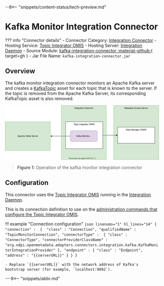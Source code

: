 <!-- SPDX-License-Identifier: CC-BY-4.0 -->
<!-- Copyright Contributors to the ODPi Egeria project. -->

--8<-- "snippets/content-status/tech-preview.md"

# Kafka Monitor Integration Connector

??? info "Connector details"
    - Connector Category: [Integration Connector](/connectors/integration-connector)
    - Hosting Service: [Topic Integrator OMIS](/services/omis/topic-integrator)
    - Hosting Server: [Integration Daemon](/concepts/integration-daemon)
    - Source Module: [kafka-integration-connector :material-github:](https://github.com/odpi/egeria/tree/master/open-metadata-implementation/adapters/open-connectors/integration-connectors/kafka-integration-connector){ target=gh }
    - Jar File Name: `kafka-integration-connector.jar`

## Overview

The kafka monitor integration connector monitors an Apache Kafka server and creates a [KafkaTopic](/types/2/0223-Events-and-Logs) asset for each topic that is known to the server. If the topic is removed from the Apache Kafka Server, its corresponding KafkaTopic asset is also removed.

![Figure 1](kafka-monitor-integration-connector.svg)
> **Figure 1:** Operation of the kafka monitor integration connector


## Configuration

This connector uses the [Topic Integrator OMIS](/services/omis/topic-integrator/overview)
running in the [Integration Daemon](/concepts/integration-daemon).

This is its connection definition to use on the [administration commands that configure the Topic Integrator OMIS](/guides/admin/servers/configuring-an-integration-daemon/#configure-the-integration-services).

!!! example "Connection configuration"
    ```json linenums="1" hl_lines="14"
    {
       "connection" : 
                    { 
                        "class" : "Connection",
                        "qualifiedName" : "TopicMonitorConnection",
                        "connectorType" : 
                        {
                            "class" : "ConnectorType",
                            "connectorProviderClassName" : "org.odpi.openmetadata.adapters.connectors.integration.kafka.KafkaMonitorIntegrationProvider"
                        },
                        "endpoint" :
                        {
                            "class" : "Endpoint",
                            "address" : "{{serverURL}}"
                        }
                    }
    }
    ```

    - Replace `{{serverURL]}` with the network address of Kafka's bootstrap server (for example, `localhost:9092`).

---8<-- "snippets/abbr.md"